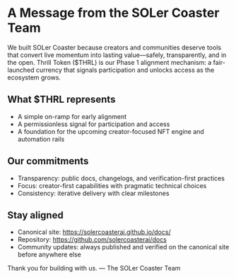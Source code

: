 # A Message from the SOLer Coaster Team

We built SOLer Coaster because creators and communities deserve tools that convert live momentum into lasting value—safely, transparently, and in the open. Thrill Token ($THRL) is our Phase 1 alignment mechanism: a fair-launched currency that signals participation and unlocks access as the ecosystem grows.

## What $THRL represents
- A simple on-ramp for early alignment
- A permissionless signal for participation and access
- A foundation for the upcoming creator-focused NFT engine and automation rails

## Our commitments
- Transparency: public docs, changelogs, and verification-first practices
- Focus: creator-first capabilities with pragmatic technical choices
- Consistency: iterative delivery with clear milestones

## Stay aligned
- Canonical site: https://solercoasterai.github.io/docs/
- Repository: https://github.com/solercoasterai/docs
- Community updates: always published and verified on the canonical site before anywhere else

Thank you for building with us. — The SOLer Coaster Team